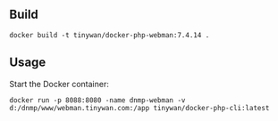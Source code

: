 ## Build

```
docker build -t tinywan/docker-php-webman:7.4.14 .
```
## Usage

Start the Docker container:

```
docker run -p 8088:8080 -name dnmp-webman -v d:/dnmp/www/webman.tinywan.com:/app tinywan/docker-php-cli:latest
```

